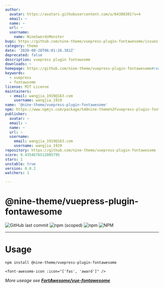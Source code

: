 ```yaml
---
author:
  avatar: https://avatars.githubusercontent.com/u/64388301?v=4
  email: ~
  name: ~
  url: ~
  username:
    name: NineSwordsMonster
bugs: https://github.com/nine-theme/vuepress-plugin-fontawesome/issues
category: theme
date: '2020-08-28T06:01:26.381Z'
deprecated: false
description: vuepress plugin fontawsome
downloads: ~
homepage: https://github.com/nine-theme/vuepress-plugin-fontawesome#readme
keywords:
  - vuepress
  - fontawsome
license: MIT License
maintainers:
  - email: wangjia_1919@163.com
    username: wangjia_1919
name: '@nine-theme/vuepress-plugin-fontawesome'
npm: https://www.npmjs.com/package/%40nine-theme%2Fvuepress-plugin-fontawesome
publisher:
  avatar: ~
  email: ~
  name: ~
  url: ~
  username:
    email: wangjia_1919@163.com
    username: wangjia_1919
repository: https://github.com/nine-theme/vuepress-plugin-fontawesome
score: 0.4354676512005795
stars: 1
unstable: true
version: 0.0.2
watchers: 1

---
```


# @nine-theme/vuepress-plugin-fontawesome
![GitHub last commit](https://img.shields.io/github/last-commit/nine-theme/vuepress-plugin-fontawesome) 
![npm (scoped)](https://img.shields.io/npm/v/@nine-theme/vuepress-plugin-fontawesome) 
![npm](https://img.shields.io/npm/dt/@nine-theme/vuepress-plugin-fontawesome) 
![NPM](https://img.shields.io/npm/l/@nine-theme/vuepress-plugin-fontawesome)

---
# Usage

```sh
npm install @nine-theme/vuepress-plugin-fontawesome

```

```vue
<font-awesome-icon :icon="['fas', 'award']" />
```
*More useage see __[FortAwesome/vue-fontawesome](https://github.com/FortAwesome/vue-fontawesome#usage)__*
